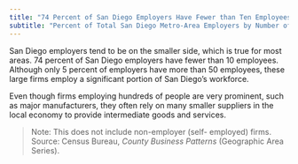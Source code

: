 ```yaml
---
title: "74 Percent of San Diego Employers Have Fewer than Ten Employees"
subtitle: "Percent of Total San Diego Metro-Area Employers by Number of Employees (2013)"
---
```

San Diego employers tend to be on the smaller side, which is true for most areas. 74 percent of San Diego employers have fewer than 10 employees. Although only 5 percent of employers have more than 50 employees, these large firms employ a significant portion of San Diego’s workforce.

Even though firms employing hundreds of people are very prominent, such as major manufacturers, they often rely on many smaller suppliers in the local economy to provide intermediate goods and services.

> Note: This does not include non-employer (self- employed) firms.
> Source: Census Bureau, *County Business Patterns* (Geographic Area Series).
